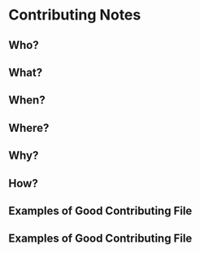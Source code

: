 # Contributing Notes

## Who?

## What?

## When?

## Where?

## Why?

## How?

## Examples of Good Contributing File

## Examples of Good Contributing File
